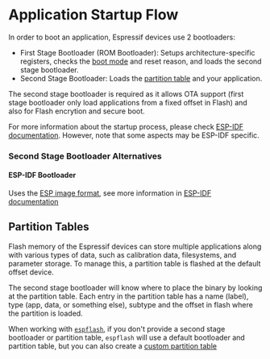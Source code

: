 # Application Startup Flow

In order to boot an application, Espressif devices use 2 bootloaders:
- First Stage Bootloader (ROM Bootloader): Setups architecture-specific registers, checks the [boot mode][boot-mode] and reset reason, and loads the second stage bootloader.
- Second Stage Bootloader: Loads the [partition table][partition-table] and your application.

The second stage bootloader is required as it allows OTA support (first stage bootloader only load applications from a fixed offset in Flash) and also for Flash encrytion and secure boot.

For more information about the startup process, please check [ESP-IDF documentation][esp-idf-startup]. However, note that some aspects may be ESP-IDF specific.

[boot-mode]: https://docs.espressif.com/projects/esptool/en/latest/esp32c6/advanced-topics/boot-mode-selection.html?highlight=boot%20mode
[partition-table]: #partition-tables
[esp-idf-startup]: https://docs.espressif.com/projects/esp-idf/en/stable/esp32c6/api-guides/startup.html

### Second Stage Bootloader Alternatives

#### ESP-IDF Bootloader

Uses the [ESP image format][esp-image-format], see more information in [ESP-IDF documentation][esp-idf-second-stage-bootloader]

[esp-idf-second-stage-bootloader]: https://docs.espressif.com/projects/esp-idf/en/stable/esp32c6/api-guides/startup.html#second-stage-bootloader

## Partition Tables

Flash memory of the Espressif devices can store multiple applications along with various types of data, such as calibration data, filesystems, and parameter storage. To manage this, a partition table is flashed at the default offset device.

The second stage bootloader will know where to place the binary by looking at the partition table. Each entry in the partition table has a name (label), type (app, data, or something else), subtype and the offset in flash where the partition is loaded.

When working with [`espflash`][espflash], if you don't provide a second stage bootloader or partition table, `espflash` will use a default bootloader and partition table, but you can also create a [custom partition table][custom-partition-table]

[esp-image-format]: https://docs.espressif.com/projects/esptool/en/latest/esp32/advanced-topics/firmware-image-format.html
[espflash]: ../getting-started/tooling/espflash.md
[custom-partition-table]: https://docs.espressif.com/projects/esp-idf/en/stable/esp32c6/api-guides/partition-tables.html#creating-custom-tables
